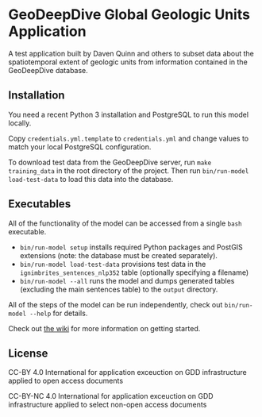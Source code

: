 # GeoDeepDive Global Geologic Units Application

A test application built by Daven Quinn and others
to subset data about the spatiotemporal extent of geologic units
from information contained in the GeoDeepDive database.

## Installation

You need a recent Python 3 installation and PostgreSQL to run this model locally.

Copy `credentials.yml.template` to `credentials.yml` and change values to match
your local PostgreSQL configuration.

To download test data from the GeoDeepDive server, run `make
training_data` in the root directory of the project. Then run
`bin/run-model load-test-data` to load this data into the database.

## Executables

All of the functionality of the model can be accessed from a single
`bash` executable.

- `bin/run-model setup` installs required Python packages and
  PostGIS extensions (note: the database must be created separately).
- `bin/run-model load-test-data` provisions test data in the
  `ignimbrites_sentences_nlp352` table (optionally specifying a filename)
- `bin/run-model --all` runs the model and dumps generated tables (excluding the
  main sentences table) to the `output` directory.

All of the steps of the model can be run independently, check out
`bin/run-model --help` for details.


Check out [the wiki](https://github.com/UW-Deepdive-Infrastructure/app-template/wiki) for more information on getting started.

## License
CC-BY 4.0 International for application exceuction on GDD infrastructure applied to open access documents 

CC-BY-NC 4.0 International for application exceuction on GDD infrastructure applied to select non-open access documents 
